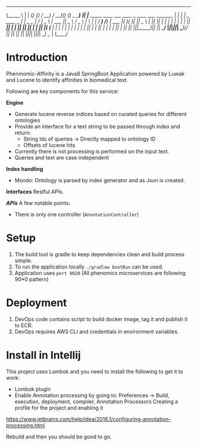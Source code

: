  ______   _                                  _                 _______     ___     ___  _         _
(_____ \ | |                                (_)               (_______)   / __)   / __)(_)       (_)   _
 _____) )| |__   _____  ____    ___   ____   _   ____   ___    _______  _| |__  _| |__  _  ____   _  _| |_  _   _
|  ____/ |  _ \ | ___ ||  _ \  / _ \ |    \ | | / ___) /___)  |  ___  |(_   __)(_   __)| ||  _ \ | |(_   _)| | | |
| |      | | | || ____|| | | || |_| || | | || |( (___ |___ |  | |   | |  | |     | |   | || | | || |  | |_ | |_| |
|_|      |_| |_||_____)|_| |_| \___/ |_|_|_||_| \____)(___/   |_|   |_|  |_|     |_|   |_||_| |_||_|   \__) \__  |
                                                                                                           (____/


Introduction
============
Phenmomic-Affinity is a Java8 SpringBoot Application powered by Luwak and Lucene to identify affinities in biomedical text.

Following are key components for this service:

**Engine**
* Generate lucene reverse indices based on curated queries for different ontologies
* Provide an interface for a text string to be passed through index and return:
    * String Ids of queries -> Directly mapped to ontology ID
    * Offsets of lucene hits
* Currently there is not processing is performed on the input text.
* Queries and text are case independent

**Index handling**
* Mondo: Ontology is parsed by index generator and as Json is created.

**Interfaces**
Restful APIs.

***APIs***
A few notable points:
* There is only one controller (`AnnotationController`)

Setup
=====
1. The build tool is gradle to keep dependencies clean and build process simple.
2. To run the application locally `./gradlew bootRun` can be used.
3. Application uses `port 9020` (All phenomics microservices are following 90*0 pattern)

Deployment
==========
1. DevOps code contains script to build docker image, tag it and publish it to ECR.
2. DevOps requires AWS CLI and credentials in environment variables.


Install in Intellij
===================
This project uses Lombok and you need to install the following to get it to work:
* Lombok plugin
* Enable Annotation processing by going to:
Preferences -> Build, execution, deployment, compiler, Annotation Processors
Creating a profile for the project and enabling it

https://www.jetbrains.com/help/idea/2016.1/configuring-annotation-processing.html

Rebuild and then you should be good to go. 

